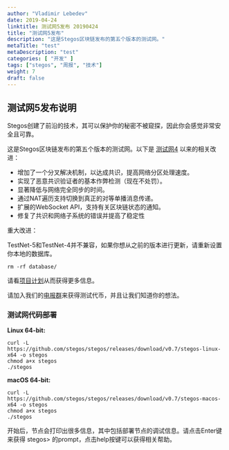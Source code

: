 ```yaml
---
author: "Vladimir Lebedev"
date: 2019-04-24
linktitle: 测试网5发布 20190424
title: "测试网5发布"
description: "这是Stegos区块链发布的第五个版本的测试网。"
metaTitle: "test"
metaDescription: "test"
categories: [ "开发" ]
tags: ["stegos", "周报", "技术"]
weight: 7
draft: false
---
```


## 测试网5发布说明

Stegos创建了前沿的技术，其可以保护你的秘密不被窥探，因此你会感觉非常安全且可靠。

这是Stegos区块链发布的第五个版本的测试网。以下是 [测试网4][1] 以来的相关改进：

- 增加了一个分叉解决机制，以达成共识，提高网络分区处理速度。
- 实现了恶意共识验证者的基本作弊检测（现在不处罚）。
- 显著降低与网络完全同步的时间。
- 通过NAT遍历支持切换到真正的对等单播消息传递。
- 扩展的WebSocket API，支持有关区块链状态的通知。
- 修复了共识和网络子系统的错误并提高了稳定性

重大改进：

TestNet-5和TestNet-4并不兼容，如果你想从之前的版本进行更新，请重新设置你本地的数据库。

```
rm -rf database/
```

请看[项目计划][2]从而获得更多信息。

请加入我们的[电报群][3]来获得测试代币，并且让我们知道你的想法。

### 测试网代码部署

**Linux 64-bit:**

```
curl -L https://github.com/stegos/stegos/releases/download/v0.7/stegos-linux-x64 -o stegos
chmod a+x stegos
./stegos
```

**macOS 64-bit:**
```
curl -L https://github.com/stegos/stegos/releases/download/v0.7/stegos-macos-x64 -o stegos
chmod a+x stegos
./stegos
```


开始后，节点会打印出很多信息，其中包括部署节点的调试信息。请点击Enter键来获得 stegos> 的prompt，点击help按键可以获得相关帮助。

[1]:https://github.com/stegos/stegos/releases/tag/v0.4
[2]:https://github.com/stegos/stegos/wiki/project-plan#sprint15
[3]:https://t.me/stegos4privacy
